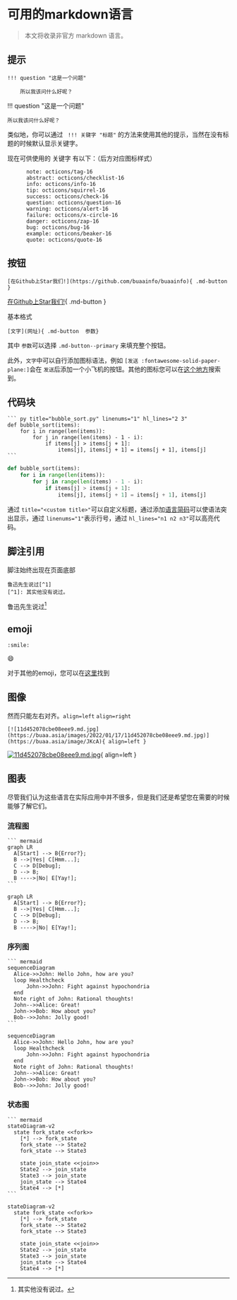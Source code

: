 # 可用的markdown语言

> 本文将收录非官方 markdown 语言。

## 提示

```
!!! question "这是一个问题"

    所以我该问什么好呢？
```

!!! question "这是一个问题"

    所以我该问什么好呢？

类似地，你可以通过 ` !!! 关键字 "标题"` 的方法来使用其他的提示，当然在没有标题的时候默认显示关键字。

现在可供使用的 关键字 有以下：（后方对应图标样式）

```
      note: octicons/tag-16
      abstract: octicons/checklist-16
      info: octicons/info-16
      tip: octicons/squirrel-16
      success: octicons/check-16
      question: octicons/question-16
      warning: octicons/alert-16
      failure: octicons/x-circle-16
      danger: octicons/zap-16
      bug: octicons/bug-16
      example: octicons/beaker-16
      quote: octicons/quote-16
```

## 按钮

```
[在Github上Star我们!](https://github.com/buaainfo/buaainfo){ .md-button }
```

[在Github上Star我们!](https://github.com/buaainfo/buaainfo){ .md-button }

基本格式

```
[文字](网址){ .md-button  参数}
```

其中 `参数`可以选择 `.md-button--primary` 来填充整个按钮。

此外，`文字`中可以自行添加图标语法，例如 `[发送 :fontawesome-solid-paper-plane:]`会在 `发送`后添加一个小飞机的按钮。其他的图标您可以在[这个地方](https://squidfunk.github.io/mkdocs-material/reference/icons-emojis/)搜索到。

## 代码块

````
``` py title="bubble_sort.py" linenums="1" hl_lines="2 3"
def bubble_sort(items):
    for i in range(len(items)):
        for j in range(len(items) - 1 - i):
            if items[j] > items[j + 1]:
                items[j], items[j + 1] = items[j + 1], items[j]
```
````

```py
def bubble_sort(items):
    for i in range(len(items)):
        for j in range(len(items) - 1 - i):
            if items[j] > items[j + 1]:
                items[j], items[j + 1] = items[j + 1], items[j]
```

通过 `title="<custom title>"`可以自定义标题，通过添加[语言简码](https://pygments.org/docs/lexers/)可以使语法突出显示，通过 `linenums="1"`表示行号，通过 `hl_lines="n1 n2 n3"`可以高亮代码。

## 脚注引用

脚注始终出现在页面底部

```
鲁迅先生说过[^1]
[^1]: 其实他没有说过。
```

鲁迅先生说过[^1]

[^1]: 其实他没有说过。
    
## emoji

`:smile:`

😄

对于其他的emoji，您可以在[这里](https://squidfunk.github.io/mkdocs-material/reference/icons-emojis/)找到

## 图像

然而只能左右对齐。`align=left` `align=right`

```title=
[![11d452078cbe08eee9.md.jpg](https://buaa.asia/images/2022/01/17/11d452078cbe08eee9.md.jpg)](https://buaa.asia/image/JKcA){ align=left }
```

[![11d452078cbe08eee9.md.jpg](https://buaa.asia/images/2022/01/17/11d452078cbe08eee9.md.jpg)](https://buaa.asia/image/JKcA){ align=left }

## 图表

尽管我们认为这些语言在实际应用中并不很多，但是我们还是希望您在需要的时候能够了解它们。

### 流程图

````
``` mermaid
graph LR
  A[Start] --> B{Error?};
  B -->|Yes| C[Hmm...];
  C --> D[Debug];
  D --> B;
  B ---->|No| E[Yay!];
```
````

```mermaid
graph LR
  A[Start] --> B{Error?};
  B -->|Yes| C[Hmm...];
  C --> D[Debug];
  D --> B;
  B ---->|No| E[Yay!];
```

### 序列图

````
``` mermaid
sequenceDiagram
  Alice->>John: Hello John, how are you?
  loop Healthcheck
      John->>John: Fight against hypochondria
  end
  Note right of John: Rational thoughts!
  John-->>Alice: Great!
  John->>Bob: How about you?
  Bob-->>John: Jolly good!
```
````

```mermaid
sequenceDiagram
  Alice->>John: Hello John, how are you?
  loop Healthcheck
      John->>John: Fight against hypochondria
  end
  Note right of John: Rational thoughts!
  John-->>Alice: Great!
  John->>Bob: How about you?
  Bob-->>John: Jolly good!
```

### 状态图

````
``` mermaid
stateDiagram-v2
  state fork_state <<fork>>
    [*] --> fork_state
    fork_state --> State2
    fork_state --> State3

    state join_state <<join>>
    State2 --> join_state
    State3 --> join_state
    join_state --> State4
    State4 --> [*]
```
````

```mermaid
stateDiagram-v2
  state fork_state <<fork>>
    [*] --> fork_state
    fork_state --> State2
    fork_state --> State3

    state join_state <<join>>
    State2 --> join_state
    State3 --> join_state
    join_state --> State4
    State4 --> [*]
```
